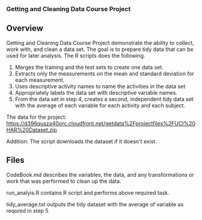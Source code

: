 ### Getting and Cleaning Data Course Project

## Overview
Getting and Cleaning Data Course Project demonstrate the ability to collect, work with, and clean a data set. The goal is to prepare tidy data that can be used for later analysis. The R scripts does the following. 
1. Merges the training and the test sets to create one data set.
2. Extracts only the measurements on the mean and standard deviation for each measurement. 
3. Uses descriptive activity names to name the activities in the data set
4. Appropriately labels the data set with descriptive variable names. 
5. From the data set in step 4, creates a second, independent tidy data set with the average of each variable for each activity and each subject.

The data for the project: https://d396qusza40orc.cloudfront.net/getdata%2Fprojectfiles%2FUCI%20HAR%20Dataset.zip 

Addition: 
The script downloads the dataset if it doesn't exist.

## Files

CodeBook.md describes the variables, the data, and any transformations or work that was performed to clean up the data.

run_analyis.R contains R script and performs above required task. 

tidy_average.txt outputs the tidy dataset with the average of variable as requred in step 5

